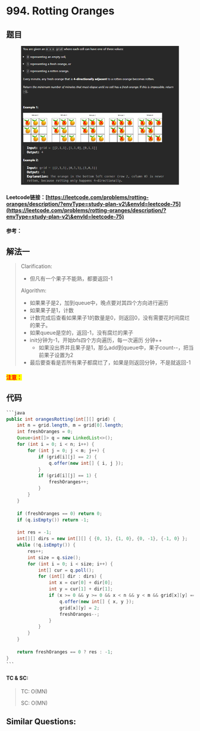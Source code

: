 # 994. Rotting Oranges

## 题目

<figure><img src="../../.gitbook/assets/image (197).png" alt=""><figcaption></figcaption></figure>

#### Leetcode链接：[https://leetcode.com/problems/rotting-oranges/description/?envType=study-plan-v2\&envId=leetcode-75](https://leetcode.com/problems/rotting-oranges/description/?envType=study-plan-v2\&envId=leetcode-75)

#### 参考：

## 解法一

> Clarification:&#x20;
>
> * 但凡有一个果子不能熟，都要返回-1
>
> Algorithm:&#x20;
>
> * 如果果子是2，加到queue中，晚点要对其四个方向进行遍历
> * 如果果子是1，计数
> * 计数完成后查看如果果子1的数量是0，则返回0，没有需要花时间腐烂的果子。
> * 如果queue是空的，返回-1，没有腐烂的果子
> * init分钟为-1，开始bfs四个方向遍历，每一次遍历 分钟++
>   * 如果没出界并且果子是1，那么add到queue中，果子count--，把当前果子设置为2
> * 最后要查看是否所有果子都腐烂了，如果是则返回分钟，不是就返回-1

#### <mark style="color:red;">注意：</mark>

## 代码

````java
```java
public int orangesRotting(int[][] grid) {
    int n = grid.length, m = grid[0].length;
    int freshOranges = 0;
    Queue<int[]> q = new LinkedList<>();
    for (int i = 0; i < n; i++) {
        for (int j = 0; j < m; j++) {
            if (grid[i][j] == 2) {
                q.offer(new int[] { i, j });
            }
            if (grid[i][j] == 1) {
                freshOranges++;
            }
        }
    }

    if (freshOranges == 0) return 0;
    if (q.isEmpty()) return -1;

    int res = -1;
    int[][] dirs = new int[][] { {0, 1}, {1, 0}, {0, -1}, {-1, 0} };
    while (!q.isEmpty()) {
        res++;
        int size = q.size();
        for (int i = 0; i < size; i++) {
            int[] cur = q.poll();
            for (int[] dir : dirs) {
                int x = cur[0] + dir[0];
                int y = cur[1] + dir[1];
                if (x >= 0 && y >= 0 && x < n && y < m && grid[x][y] == 1) {
                    q.offer(new int[] { x, y });
                    grid[x][y] = 2;
                    freshOranges--;
                }
            }
        }
    }

    return freshOranges == 0 ? res : -1;
} 
```
````

#### TC & SC:&#x20;

> TC: O(MN)
>
> SC: O(MN)

## **Similar Questions:**&#x20;
